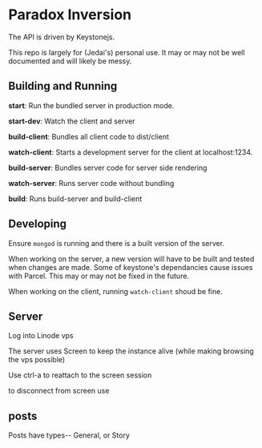 # Paradox Inversion

The API is driven by Keystonejs.

This repo is largely for (Jedai's) personal use. It may or may not be well documented and will likely be messy.

## Building and Running

**start**: Run the bundled server in production mode.

**start-dev**: Watch the client and server

**build-client**: Bundles all client code to dist/client

**watch-client**: Starts a development server for the client at localhost:1234.

**build-server**: Bundles server code for server side rendering

**watch-server**: Runs server code without bundling

**build**: Runs build-server and build-client

## Developing

Ensure `mongod` is running and there is a built version of the server.

When working on the server, a new version will have to be built and tested when changes are made. Some of keystone's dependancies cause issues with Parcel. This may or may not be fixed in the future.

When working on the client, running `watch-client` shoud be fine.

## Server

Log into Linode vps

The server uses Screen to keep the instance alive (while making browsing the vps possible)

Use ctrl-a to reattach to the screen session

to disconnect from screen use

## posts

Posts have types-- General, or Story
